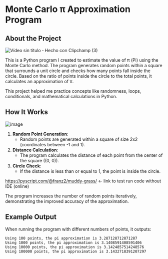 # Monte Carlo π Approximation Program

## About the Project


![Vídeo sin título ‐ Hecho con Clipchamp (3)](https://github.com/user-attachments/assets/957210a2-9f7a-4523-a879-071ad0decfe8)



This is a Python program I created to estimate the value of π (Pi) using the Monte Carlo method. The program generates random points within a square that surrounds a unit circle and checks how many points fall inside the circle. Based on the ratio of points inside the circle to the total points, it calculates an approximation of π.

This project helped me practice concepts like randomness, loops, conditionals, and mathematical calculations in Python.

## How It Works

![image](https://github.com/user-attachments/assets/43b6f9cc-5292-43dc-b8e9-871c9284ab55)


1. **Random Point Generation**:
   - Random points are generated within a square of size 2x2 (coordinates between -1 and 1).
2. **Distance Calculation**:
   - The program calculates the distance of each point from the center of the square \((0, 0)\).
3. **Circle Check**:
   - If the distance is less than or equal to 1, the point is inside the circle.

https://pyscript.com/@franz2/muddy-grass/  <- link to test run code without IDE (online)


The program increases the number of random points iteratively, demonstrating the improved accuracy of the approximation.

## Example Output

When running the program with different numbers of points, it outputs:

```plaintext
Using 100 points, the pi approximation is 3.287128712871287
Using 1000 points, the pi approximation is 3.1408591408591406
Using 10000 points, the pi approximation is 3.1424857514248576
Using 100000 points, the pi approximation is 3.1432718391207297



